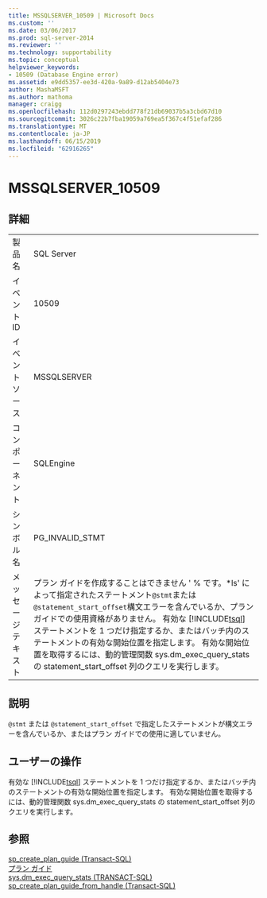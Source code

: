 ```yaml
---
title: MSSQLSERVER_10509 | Microsoft Docs
ms.custom: ''
ms.date: 03/06/2017
ms.prod: sql-server-2014
ms.reviewer: ''
ms.technology: supportability
ms.topic: conceptual
helpviewer_keywords:
- 10509 (Database Engine error)
ms.assetid: e9dd5357-ee3d-420a-9a89-d12ab5404e73
author: MashaMSFT
ms.author: mathoma
manager: craigg
ms.openlocfilehash: 112d0297243ebdd778f21db69037b5a3cbd67d10
ms.sourcegitcommit: 3026c22b7fba19059a769ea5f367c4f51efaf286
ms.translationtype: MT
ms.contentlocale: ja-JP
ms.lasthandoff: 06/15/2019
ms.locfileid: "62916265"
---
```

# <a name="mssqlserver10509"></a>MSSQLSERVER_10509
    
## <a name="details"></a>詳細  
  
|||  
|-|-|  
|製品名|SQL Server|  
|イベント ID|10509|  
|イベント ソース|MSSQLSERVER|  
|コンポーネント|SQLEngine|  
|シンボル名|PG_INVALID_STMT|  
|メッセージ テキスト|プラン ガイドを作成することはできません ' % です。\*ls' によって指定されたステートメント`@stmt`または`@statement_start_offset`構文エラーを含んでいるか、プラン ガイドでの使用資格がありません。 有効な [!INCLUDE[tsql](../../includes/tsql-md.md)] ステートメントを 1 つだけ指定するか、またはバッチ内のステートメントの有効な開始位置を指定します。 有効な開始位置を取得するには、動的管理関数 sys.dm_exec_query_stats の statement_start_offset 列のクエリを実行します。|  
  
## <a name="explanation"></a>説明  
 `@stmt` または `@statement_start_offset` で指定したステートメントが構文エラーを含んでいるか、またはプラン ガイドでの使用に適していません。  
  
## <a name="user-action"></a>ユーザーの操作  
 有効な [!INCLUDE[tsql](../../includes/tsql-md.md)] ステートメントを 1 つだけ指定するか、またはバッチ内のステートメントの有効な開始位置を指定します。 有効な開始位置を取得するには、動的管理関数 sys.dm_exec_query_stats の statement_start_offset 列のクエリを実行します。  
  
## <a name="see-also"></a>参照  
 [sp_create_plan_guide &#40;Transact-SQL&#41;](/sql/relational-databases/system-stored-procedures/sp-create-plan-guide-transact-sql)   
 [プラン ガイド](../performance/plan-guides.md)   
 [sys.dm_exec_query_stats &#40;TRANSACT-SQL&#41;](/sql/relational-databases/system-dynamic-management-views/sys-dm-exec-query-stats-transact-sql)   
 [sp_create_plan_guide_from_handle &#40;Transact-SQL&#41;](/sql/relational-databases/system-stored-procedures/sp-create-plan-guide-from-handle-transact-sql)  
  
  
